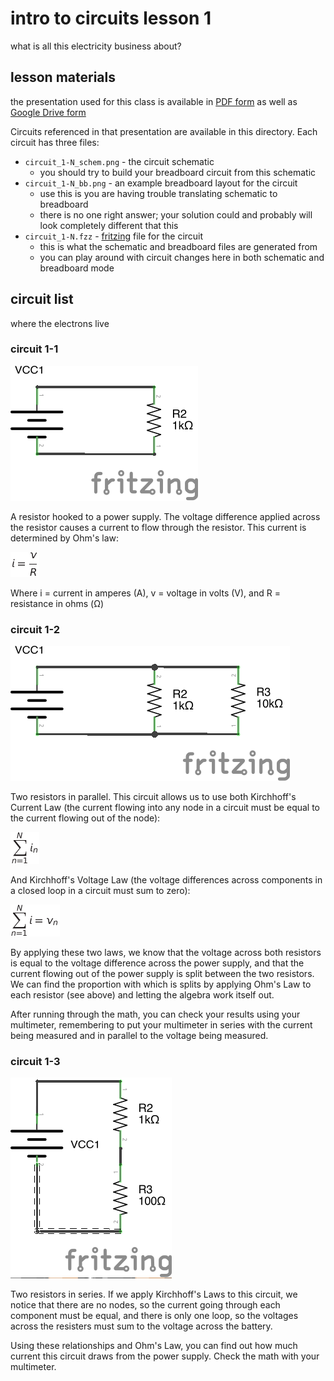 # intro to circuits lesson 1
what is all this electricity business about?

## lesson materials
the presentation used for this class is available in [PDF form](lesson1.pdf) as well as [Google Drive form](https://docs.google.com/presentation/d/15GSJ7vIjcBHzid15Rd07gUInJye-16uV2sa6j8g2wJ4/edit?usp=sharing)

Circuits referenced in that presentation are available in this directory. Each circuit has three files:

* `circuit_1-N_schem.png` - the circuit schematic
    * you should try to build your breadboard circuit from this schematic
* `circuit_1-N_bb.png` - an example breadboard layout for the circuit
    * use this is you are having trouble translating schematic to breadboard
    * there is no one right answer; your solution could and probably will look completely different that this
* `circuit_1-N.fzz` - [fritzing](http://fritzing.org/) file for the circuit
    * this is what the schematic and breadboard files are generated from
    * you can play around with circuit changes here in both schematic and breadboard mode

## circuit list
where the electrons live

### circuit 1-1

![circuit 1-1](circuit_1-1_schem.png "aw, your first circuit")

A resistor hooked to a power supply. The voltage difference applied across the resistor causes a current to flow through the resistor. This current is determined by Ohm's law:

![ohm's law](equations/ohms-law.png "ohm my god an equation")

Where i = current in amperes (A), v = voltage in volts (V), and R = resistance in ohms (Ω)

### circuit 1-2

![circuit 1-2](circuit_1-2_schem.png "aw, your second circuit")

Two resistors in parallel. This circuit allows us to use both Kirchhoff's Current Law (the current flowing into any node in a circuit must be equal to the current flowing out of the node):

![Kirchhoff's current law](equations/kirchhoff-current.png "the same number of electrons must be leaving a point as are entering it")

And Kirchhoff's Voltage Law (the voltage differences across components in a closed loop in a circuit must sum to zero):

![Kirchhoff's voltage law](equations/kirchhoff-voltage.png "if you walk in any closed loop, you have to end at the same place you started")

By applying these two laws, we know that the voltage across both resistors is equal to the voltage difference across the power supply, and that the current flowing out of the power supply is split between the two resistors. We can find the proportion with which is splits by applying Ohm's Law to each resistor (see above) and letting the algebra work itself out.

After running through the math, you can check your results using your multimeter, remembering to put your multimeter in series with the current being measured and in parallel to the voltage being measured.

### circuit 1-3

![circuit 1-3](circuit_1-3_schem.png "not many circuits in this lesson")

Two resistors in series. If we apply Kirchhoff's Laws to this circuit, we notice that there are no nodes, so the current going through each component must be equal, and there is only one loop, so the voltages across the resisters must sum to the voltage across the battery.

Using these relationships and Ohm's Law, you can find out how much current this circuit draws from the power supply. Check the math with your multimeter.
